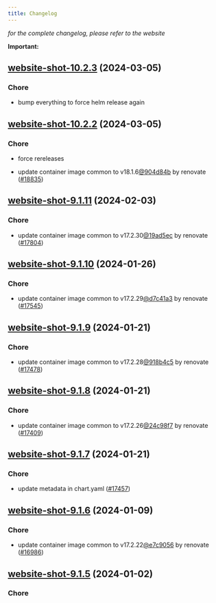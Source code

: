 ```yaml
---
title: Changelog
---
```



*for the complete changelog, please refer to the website*

**Important:**


## [website-shot-10.2.3](https://github.com/truecharts/charts/compare/website-shot-10.2.2...website-shot-10.2.3) (2024-03-05)

### Chore



- bump everything to force helm release again


## [website-shot-10.2.2](https://github.com/truecharts/charts/compare/website-shot-10.2.0...website-shot-10.2.2) (2024-03-05)

### Chore



- force rereleases

- update container image common to v18.1.6[@904d84b](https://github.com/904d84b) by renovate ([#18835](https://github.com/truecharts/charts/issues/18835))










## [website-shot-9.1.11](https://github.com/truecharts/charts/compare/website-shot-9.1.10...website-shot-9.1.11) (2024-02-03)

### Chore



- update container image common to v17.2.30[@19ad5ec](https://github.com/19ad5ec) by renovate ([#17804](https://github.com/truecharts/charts/issues/17804))


## [website-shot-9.1.10](https://github.com/truecharts/charts/compare/website-shot-9.1.9...website-shot-9.1.10) (2024-01-26)

### Chore



- update container image common to v17.2.29[@d7c41a3](https://github.com/d7c41a3) by renovate ([#17545](https://github.com/truecharts/charts/issues/17545))


## [website-shot-9.1.9](https://github.com/truecharts/charts/compare/website-shot-9.1.8...website-shot-9.1.9) (2024-01-21)

### Chore



- update container image common to v17.2.28[@918b4c5](https://github.com/918b4c5) by renovate ([#17478](https://github.com/truecharts/charts/issues/17478))


## [website-shot-9.1.8](https://github.com/truecharts/charts/compare/website-shot-9.1.7...website-shot-9.1.8) (2024-01-21)

### Chore



- update container image common to v17.2.26[@24c98f7](https://github.com/24c98f7) by renovate ([#17409](https://github.com/truecharts/charts/issues/17409))


## [website-shot-9.1.7](https://github.com/truecharts/charts/compare/website-shot-9.1.6...website-shot-9.1.7) (2024-01-21)

### Chore



- update metadata in chart.yaml ([#17457](https://github.com/truecharts/charts/issues/17457))




## [website-shot-9.1.6](https://github.com/truecharts/charts/compare/website-shot-9.1.5...website-shot-9.1.6) (2024-01-09)

### Chore



- update container image common to v17.2.22[@e7c9056](https://github.com/e7c9056) by renovate ([#16986](https://github.com/truecharts/charts/issues/16986))


## [website-shot-9.1.5](https://github.com/truecharts/charts/compare/website-shot-9.1.4...website-shot-9.1.5) (2024-01-02)

### Chore


